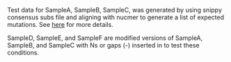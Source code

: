 Test data for SampleA, SampleB, SampleC, was generated by using snippy consensus subs file and aligning with nucmer to generate a list of expected mutations. See [here](https://github.com/apetkau/thesis-data-simulation/blob/main/jackalope/small/generate-test-assemblies.ipynb) for more details.

SampleD, SampleE, and SampleF are modified versions of SampleA, SampleB, and SampleC with Ns or gaps (-) inserted in to test these conditions.
